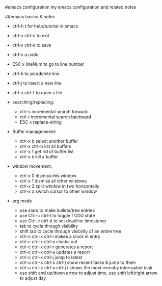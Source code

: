 #emacs configuration
my emacs configuration and related notes

##emacs basics & notes
- ctrl-h t for help/tutorial in emacs
- ctrl-x ctrl-c to exit
- ctrl-x ctrl-s to save
- ctrl-x u undo
- ESC x lineNum to go to line number
- ctrl-k to join/delete line
- ctrl-j to insert a new line
- ctrl-x ctrl-f to open a file

- searching/replacing:
  - ctrl-s incremental search forward
  - ctrl-r incremental search backward
  - ESC x replace-string
- Buffer managemenet:
  - ctrl-x b select another buffer
  - ctrl-x ctrl-b list all buffers
  - ctrl-x 1 get rid of buffer list
  - ctrl-x k kill a buffer
- window movement:
  - ctrl-x 0 dismiss this window
  - ctrl-x 1 dismiss all other windows
  - ctrl-x 2 split window in two horizontally
  - ctrl-x o switch cursor to other window

- org mode
  - use stars to make bullets/tree entries
  - use Ctrl-c ctrl-t to toggle TODO state
  - use Ctrl-c ctrl-d to set deadline timestamp
  - tab to cycle through visibility
  - shift tab to cycle through visibility of an entire tree
  - ctrl-c ctrl-x ctrl-i makes a clock in entry
  - ctrl-c ctrl-x ctrl-o clocks out
  - ctrl-c ctrl-x ctrl-r generates a report
  - ctrl-c ctrl-x ctrl-u updates a report
  - ctrl-c ctrl-x ctrl-j jump to latest
  - ctrl-u ctrl-c ctrl-x ctrl-j show recent tasks & jump to them
  - ctrl-u ctrl-c ctrl-x ctrl-j i shows the most recently interrupted task
  - use shift and up/down arrow to adjust time, use shift left/right arrow to adjust day
